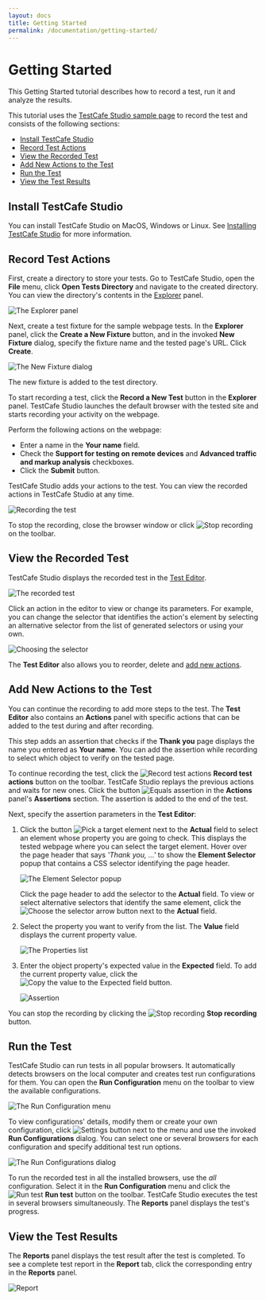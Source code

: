 ```yaml
---
layout: docs
title: Getting Started
permalink: /documentation/getting-started/
---
```

# Getting Started

This Getting Started tutorial describes how to record a test, run it and analyze the results.

This tutorial uses the [TestCafe Studio sample page](http://devexpress.github.io/testcafe/example) to record the test and consists of the following sections:

* [Install TestCafe Studio](#install-testcafe-studio)
* [Record Test Actions](#record-test-actions)
* [View the Recorded Test](#view-the-recorded-test)
* [Add New Actions to the Test](#add-new-actions-to-the-test)
* [Run the Test](#run-the-test)
* [View the Test Results](#view-the-test-results)

## Install TestCafe Studio

You can install TestCafe Studio on MacOS, Windows or Linux. See [Installing TestCafe Studio](../installing-testcafe-studio/README.md) for more information.

## Record Test Actions

First, create a directory to store your tests.
Go to TestCafe Studio, open the **File** menu, click **Open Tests Directory** and navigate to the created directory.
You can view the directory's contents in the [Explorer](../user-interface/explorer-panel.md) panel.

![The Explorer panel](../../images/getting-started/explorer-panel.png)

Next, create a test fixture for the sample webpage tests.
In the **Explorer** panel, click the **Create a New Fixture** button, and in the invoked **New Fixture** dialog, specify the fixture name and the tested page's URL. Click **Create**.

![The New Fixture dialog](../../images/getting-started/new-fixture-dialog.png)

The new fixture is added to the test directory.

To start recording a test, click the **Record a New Test** button in the **Explorer** panel.
TestCafe Studio launches the default browser with the tested site and starts recording your activity on the webpage.

Perform the following actions on the webpage:

* Enter a name in the **Your name** field.
* Check the **Support for testing on remote devices** and **Advanced traffic and markup analysis** checkboxes.
* Click the **Submit** button.

TestCafe Studio adds your actions to the test. You can view the recorded actions in TestCafe Studio at any time.

![Recording the test](../../images/getting-started/recording-the-test.png)

To stop the recording, close the browser window or click ![Stop recording](../../images/getting-started/stop-recording-icon.png) on the toolbar.

## View the Recorded Test

TestCafe Studio displays the recorded test in the [Test Editor](../user-interface/test-editor.md).

![The recorded test](../../images/getting-started/recorded-test.png)

Click an action in the editor to view or change its parameters.
For example, you can change the selector that identifies the action's element by selecting an alternative selector from the list of generated selectors or using your own.

![Choosing the selector](../../images/getting-started/choosing-the-selector.png)

The **Test Editor** also allows you to reorder, delete and [add new actions](#add-new-actions-to-the-test).

## Add New Actions to the Test

You can continue the recording to add more steps to the test. The **Test Editor** also contains an **Actions** panel with specific actions that can be added to the test during and after recording.

This step adds an assertion that checks if the **Thank you** page displays the name you entered as **Your name**. You can add the assertion while recording to select which object to verify on the tested page.

To continue recording the test, click the ![Record test actions](../../images/getting-started/record-test-icon.png) **Record test actions** button on the toolbar.
TestCafe Studio replays the previous actions and waits for new ones.
Click the button ![Equals assertion](../../images/getting-started/assertion-eql-icon.svg) in the **Actions** panel's **Assertions** section.
The assertion is added to the end of the test.

Next, specify the assertion parameters in the **Test Editor**:

1. Click the button ![Pick a target element](../../images/getting-started/element-picker-icon.png) next to the **Actual** field to select an element whose property you are going to check. This displays the tested webpage where you can select the target element. Hover over the page header that says *'Thank you, ...'* to show the **Element Selector** popup that contains a CSS selector identifying the page header.

    ![The Element Selector popup](../../images/getting-started/selector-popup.png)

    Click the page header to add the selector to the **Actual** field. To view or select alternative selectors that identify the same element, click the ![Choose the selector](../../images/getting-started/id-bar-icon.png) arrow button next to the **Actual** field.

2. Select the property you want to verify from the list. The **Value** field displays the current property value.

    ![The Properties list](../../images/getting-started/properties-list.png)

3. Enter the object property's expected value in the **Expected** field. To add the current property value, click the ![Copy the value to the Expected field](../../images/getting-started/copy-value-icon.png) button.

    ![Assertion](../../images/getting-started/assertion.png)

You can stop the recording by clicking the ![Stop recording](../../images/getting-started/stop-recording-icon.png) **Stop recording** button.

## Run the Test

TestCafe Studio can run tests in all popular browsers.
It automatically detects browsers on the local computer and creates test run configurations for them.
You can open the **Run Configuration** menu on the toolbar to view the available configurations.

![The Run Configuration menu](../../images/getting-started/run-configuration-menu.png)

To view configurations' details, modify them or create your own configuration, click ![Settings button](../../images/getting-started/settings-icon.png) next to the menu and use the invoked **Run Configurations** dialog.
You can select one or several browsers for each configuration and specify additional test run options.

![The Run Configurations dialog](../../images/getting-started/run-configurations-dialog.png)

To run the recorded test in all the installed browsers, use the *all* configuration. Select it in the **Run Configuration** menu and click the ![Run test](../../images/getting-started/action-run-icon.png) **Run test** button on the toolbar. TestCafe Studio executes the test in several browsers simultaneously.
The **Reports** panel displays the test's progress.

## View the Test Results

The **Reports** panel displays the test result after the test is completed. To see a complete test report in the **Report** tab, click the corresponding entry in the **Reports** panel.

![Report](../../images/getting-started/report.png)
